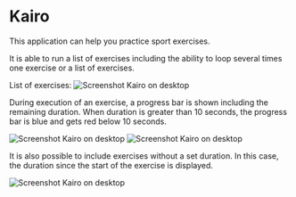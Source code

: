 <!---
# SPDX-FileCopyrightText: (c) 2020 Matthieu Gallien <matthieu_gallien@yahoo.fr>
#
# SPDX-License-Identifier: GPL-2.0-only OR GPL-3.0-only OR LicenseRef-KDE-Accepted-GPL
-->

# Kairo

This application can help you practice sport exercises.

It is able to run a list of exercises including the ability to loop several times one exercise or a list of exercises.

List of exercises:
![Screenshot Kairo on desktop](https://cdn.kde.org/screenshots/kairo/kairo_timers_list.png)

During execution of an exercise, a progress bar is shown including the remaining duration. When duration is greater than 10 seconds, the progress bar is blue and gets red below 10 seconds.

![Screenshot Kairo on desktop](https://cdn.kde.org/screenshots/kairo/kairo_blue_timer.png)
![Screenshot Kairo on desktop](https://cdn.kde.org/screenshots/kairo/kairo_red_timer.png)

It is also possible to include exercises without a set duration. In this case, the duration since the start of the exercise is displayed.

![Screenshot Kairo on desktop](https://cdn.kde.org/screenshots/kairo/kairo_free_timer.png)
